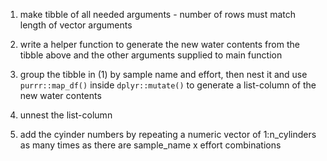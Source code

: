 1. make tibble of all needed arguments - number of rows must match length of vector arguments 

2. write a helper function to generate the new water contents from the tibble above and the other arguments supplied to main function

3. group the tibble in (1) by sample name and effort, then nest it and use `purrr::map_df()` inside `dplyr::mutate()` to generate a list-column of the new water contents 

4. unnest the list-column

5. add the cyinder numbers by repeating a numeric vector of 1:n_cylinders as many times as there are sample_name x effort combinations 

